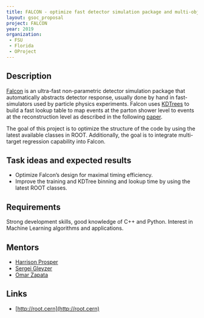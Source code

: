 ```yaml
---
title: FALCON - optimize fast detector simulation package and multi-objective regression
layout: gsoc_proposal
project: FALCON
year: 2019
organization: 
 - FSU
 - Florida
 - OProject
---
```


## Description
[Falcon](http://inspirehep.net/record/1456803) is an ultra-fast non-parametric detector simulation package that automatically abstracts detector response, usually done by hand in fast-simulators used by particle physics experiments. Falcon uses [KDTrees](https://root.cern.ch/doc/v608/classTKDTreeBinning.html) to build a fast lookup table to map events at the parton shower level to events at the reconstruction level as described in the following [paper](http://inspirehep.net/record/1456803).

The goal of this project is to optimize the structure of the code by using the latest available classes in ROOT. Additionally, the goal is to integrate multi-target regression capability into Falcon. 

## Task ideas and expected results
  * Optimize Falcon’s design for maximal timing efficiency.
  * Improve the training and KDTree binning and lookup time by using the latest ROOT classes.


## Requirements
Strong development skills, good knowledge of C++ and Python. Interest in Machine Learning algorithms and applications.

## Mentors 
  * [Harrison Prosper](mailto:sft-gsoc@cern.ch?subject=FALCON)
  * [Sergei Gleyzer](mailto:sft-gsoc@cern.ch?subject=FALCON)
  * [Omar Zapata](mailto:sft-gsoc@cern.ch?subject=FALCON)

## Links
  * [http://root.cern](http://root.cern)

